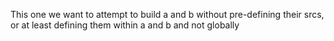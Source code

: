 This one we want to attempt to build a and b without pre-defining their srcs, or at least defining them within a and b and not globally
